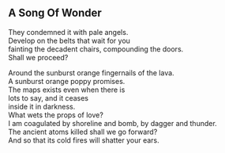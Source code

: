 A Song Of Wonder
----------------
They condemned it with pale angels.  
Develop on the belts that wait for you  
fainting the decadent chairs, compounding the doors.  
Shall we proceed?  
  
Around the sunburst orange fingernails of the lava.  
A sunburst orange poppy promises.  
The maps exists even when there is  
lots to say, and it ceases  
inside it in darkness.  
What wets the props of love?  
I am coagulated by shoreline and bomb, by dagger and thunder.  
The ancient atoms killed shall we go forward?  
And so that its cold fires will shatter your ears.  
